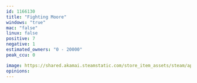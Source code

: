 ```yaml
---
id: 1166130
title: "Fighting Moore"
windows: "true"
mac: "false"
linux: false
positive: 7
negative: 1
estimated_owners: "0 - 20000"
peak_ccu: 0

image: https://shared.akamai.steamstatic.com/store_item_assets/steam/apps/1166130/header.jpg?t=1583759785
opinions:
---
```

